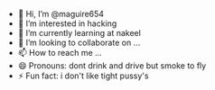 - 👋 Hi, I’m @maguire654
- 👀 I’m interested in hacking
- 🌱 I’m currently learning at nakeel
- 💞️ I’m looking to collaborate on ...
- 📫 How to reach me ...
- 😄 Pronouns: dont drink and drive but smoke to fly
- ⚡ Fun fact: i don't like tight pussy's

<!---
maguire654/maguire654 is a ✨ special ✨ repository because its `README.md` (this file) appears on your GitHub profile.
You can click the Preview link to take a look at your changes.
--->
